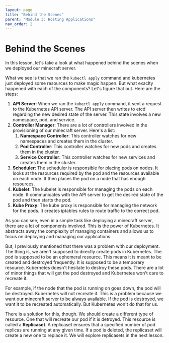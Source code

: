 ```yaml
---
layout: page
title: "Behind the Scenes"
parent: "Module 3: Hosting Applications"
nav_order: 2
---
```

# Behind the Scenes
In this lesson, let's take a look at what happened behind the scenes when we deployed our minecraft server.

What we see is that we ran the `kubectl apply` command and kubernetes just deployed some resources to make magic happen. But what exaclty happened with each of the components? Let's figure that out. Here are the steps:

1. **API Server**: When we ran the `kubectl apply` command, it sent a request to the Kubernetes API server. The API server then writes to etcd regarding the new desired state of the server. This state involves a new namespace, pod, and service.
1. **Controller Manager**: There are a lot of controllers involved in the provisioning of our minecraft server. Here's a list:
   1. **Namespace Controller**: This controller watches for new namespaces and creates them in the cluster.
   1. **Pod Controller**: This controller watches for new pods and creates them in the cluster.
   1. **Service Controller**: This controller watches for new services and creates them in the cluster.
2. **Scheduler**: The scheduler is responsible for placing pods on nodes. It looks at the resources required by the pod and the resources available on each node. It then places the pod on a node that has enough resources.
3. **Kubelet**: The kubelet is responsible for managing the pods on each node. It communicates with the API server to get the desired state of the pod and then starts the pod.
4. **Kube Proxy**: The kube proxy is responsible for managing the network for the pods. It creates iptables rules to route traffic to the correct pod.

As you can see, even in a simple task like deploying a minecraft server, there are a lot of components involved. This is the power of Kubernetes. It abstracts away the complexity of managing containers and allows us to focus on deploying and managing our applications.

But, I previously mentioned that there was a problem with our deployment. The thing is, we aren't supposed to directly create pods in Kubernetes. The pod is supposed to be an ephemeral resource. This means it is meant to be created and destroyed frequently. It is supposed to be a temporary resource. Kubernetes doesn't hesitate to destroy these pods. There are a lot of minor things that will get the pod destroyed and Kubernetes won't care to recreate it.

For example, if the node that the pod is running on goes down, the pod will be destroyed. Kubernetes will not recreate it. This is a problem because we want our minecraft server to be always available. If the pod is destroyed, we want it to be recreated automatically. But Kubernetes won't do that for us.

There is a solution for this, though. We should create a different type of resource. One that will recreate our pod if it is detroyed. This resource is called a **Replicaset**. A replicaset ensures that a specified number of pod replicas are running at any given time. If a pod is deleted, the replicaset will create a new one to replace it. We will explore replicasets in the next lesson.